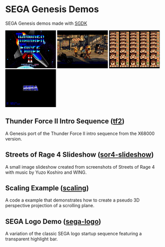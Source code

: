 # SEGA Genesis Demos

SEGA Genesis demos made with [SGDK](https://github.com/Stephane-D/SGDK)

<div>
<img src="tf2/images/tf2.png" width="160">
<img src="sor4-slideshow/images/sor4-slideshow.png" width="160">
<img src="scaling/images/scaling.png" width="160">
<img src="sega-logo/images/sega-logo.png" width="160">
</div>

## Thunder Force II Intro Sequence ([tf2](tf2))

A Genesis port of the Thunder Force II intro sequence from the X68000 version.

## Streets of Rage 4 Slideshow ([sor4-slideshow](sor4-slideshow))

A small image slideshow created from screenshots of Streets of Rage 4 with music by Yuzo Koshiro and WING.

## Scaling Example ([scaling](scaling))

A code a example that demonstrates how to create a pseudo 3D perspective projection of a scrolling plane.

## SEGA Logo Demo ([sega-logo](sega-logo))

A variation of the classic SEGA logo startup sequence featuring a transparent highlight bar.
